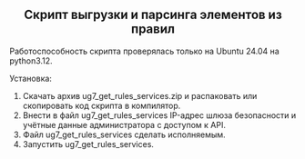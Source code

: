 <h2 align="center">Скрипт выгрузки и парсинга элементов из правил</h2>

Работоспособность скрипта проверялась только на Ubuntu 24.04 на python3.12.<br>

Установка:
1. Скачать архив ug7_get_rules_services.zip и распаковать  или скопировать код скрипта в компилятор.
2. Внести в файл ug7_get_rules_services IP-адрес шлюза безопасности и учётные данные администратора с доступом к API.
3. Файл ug7_get_rules_services сделать исполняемым.
4. Запустить ug7_get_rules_services.